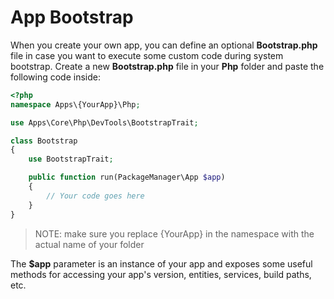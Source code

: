 # App Bootstrap

When you create your own app, you can define an optional **Bootstrap.php** file in case you want to execute some custom code during system bootstrap. Create a new **Bootstrap.php** file in your **Php** folder and paste the following code inside:

```php
<?php
namespace Apps\{YourApp}\Php;

use Apps\Core\Php\DevTools\BootstrapTrait;

class Bootstrap
{
    use BootstrapTrait;

    public function run(PackageManager\App $app)
    {
        // Your code goes here
    }
}
```

> NOTE: make sure you replace {YourApp} in the namespace with the actual name of your folder

The **$app** parameter is an instance of your app and exposes some useful methods for accessing your app's version, entities, services, build paths, etc.

